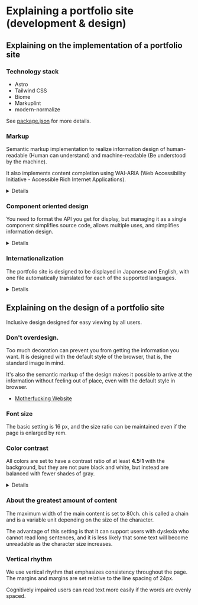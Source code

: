 # Explaining a portfolio site (development & design)

## Explaining on the implementation of a portfolio site

### Technology stack
- Astro
- Tailwind CSS
- Biome
- Markuplint
- modern-normalize

See [package.json](https://github.com/yamanoku/yamanoku.github.io/blob/dev/package.json) for more details.

### Markup
Semantic markup implementation to realize information design of human-readable (Human can understand) and machine-readable (Be understood by the machine).

It also implements content completion using WAI-ARIA (Web Accessibility Initiative - Accessible Rich Internet Applications).

<details>
<summary>Details</summary>

```astro
<section id="basic" aria-labelledby="basic-heading">
  <h2 id="basic-heading">{t("heading.basic")}</h2>
</section>
```
Assist users as they move from article to article by tying aria-labelledby to article elements.

- [Accessible Name Guidance by Role - Providing Accessible Names and Descriptions | APG | WAI | W3C](https://www.w3.org/WAI/ARIA/apg/practices/names-and-descriptions/#x5-6-accessible-name-guidance-by-role)
</details>

### Component oriented design
You need to format the API you get for display, but managing it as a single component simplifies source code, allows multiple uses, and simplifies information design.

<details>
<summary>Details</summary>

For example, the slide list uses the following components to render:

```astro
<ul>
  {
    list.map(listItem => (
      <li>
        {listItem.datetime && (
          <span class="time">{dateStirngReplace(listItem.datetime)} - </span>
        )}
        {listItem.url ? (
          <GlobalLinkComponent link={listItem} />
        ) : (
          listItem.title
        )}
      </li>
    ))
  }
</ul>
```

[GlobalListComponent.astro](https://github.com/yamanoku/yamanoku.github.io/blob/dev/src/components/global/GlobalListComponent.astro)
</details>

### Internationalization
The portfolio site is designed to be displayed in Japanese and English, with one file automatically translated for each of the supported languages.

<details>
<summary>Details</summary>

Each language to be translated is managed by directory.

```
src/i18n
├── en
│   └── dictionary.ts // English
└──ja
    └── dictionary.ts // Japanese
```

If a match is found with the supported key using `useTranslations`, the translated wording will be displayed.

```astro
---
import { useTranslations } from "../../../i18n/util";
const t = useTranslations(Astro);
---
<h2 id="contact-heading">{t("heading.contact")}</h2>
<!-- English: <h2 id="contact-heading">Contact</h2> -->
```

The rendering process is also possible, for example, when displaying only in a specific language.

The following is a conditional expression that is displayed when it is not in Japanese.

```astro
---
const lang = getLanguageFromURL(Astro.url.pathname);
---
{lang === "en" && <em>Sorry, Japanese text only</em>}
```
</details>

## Explaining on the design of a portfolio site
Inclusive design designed for easy viewing by all users.

### Don't overdesign.
Too much decoration can prevent you from getting the information you want. It is designed with the default style of the browser, that is, the standard image in mind.

It's also the semantic markup of the design makes it possible to arrive at the information without feeling out of place, even with the default style in browser.

- [Motherfucking Website](https://motherfuckingwebsite.com/)

### Font size
The basic setting is 16 px, and the size ratio can be maintained even if the page is enlarged by rem.

### Color contrast
All colors are set to have a contrast ratio of at least **4.5:1** with the background, but they are not pure black and white, but instead are balanced with fewer shades of gray.

<details>
<summary>Details</summary>

It is specified using the following custom properties (CSS Variables) for common use:

| design_token | value |
| ------------ | ----- |
| `var(--y-black-base)` | rgb(21, 32, 43) |
| `var(--y-white-base)` | rgb(255, 255, 255) |
| `var(--y-white-low)` | rgb(210, 210, 210) |
| `var(--y-white-medium)` | rgba(163, 163, 163) |
| `var(--y-blue-low)` | rgb(90, 190, 255) |
| `var(--y-blue-medium)` | rgb(18, 122, 200) |
| `var(--y-purple-medium)` | rgb(220, 100, 220) |

It also supports dark mode (Gentle dark tones of the eyes), depending on the OS settings.

- [yama-normalize - npm](https://www.npmjs.com/package/yama-normalize)
</details>

### About the greatest amount of content
The maximum width of the main content is set to 80ch. ch is called a chain and is a variable unit depending on the size of the character.

The advantage of this setting is that it can support users with dyslexia who cannot read long sentences, and it is less likely that some text will become unreadable as the character size increases.

### Vertical rhythm
We use vertical rhythm that emphasizes consistency throughout the page. The margins and margins are set relative to the line spacing of 24px.

Cognitively impaired users can read text more easily if the words are evenly spaced.
